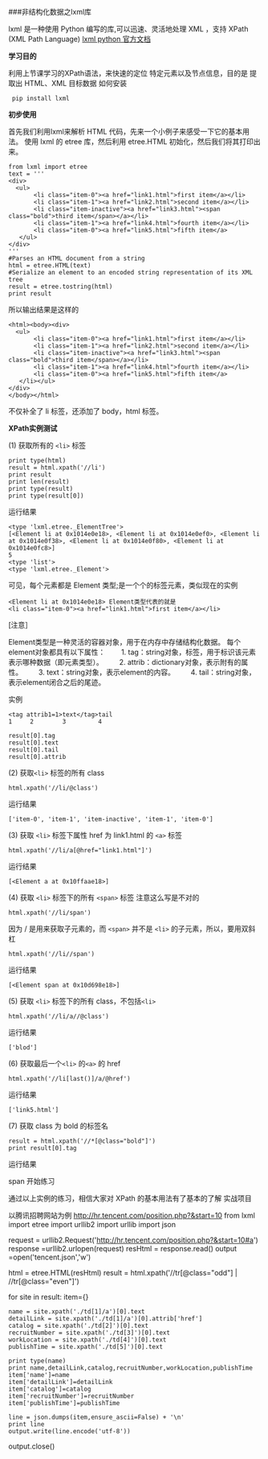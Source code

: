 ###非结构化数据之lxml库

lxml 是一种使用 Python 编写的库,可以迅速、灵活地处理 XML ，支持 XPath (XML Path Language)
[lxml python 官方文档][1]

**学习目的**

利用上节课学习的XPath语法，来快速的定位 特定元素以及节点信息，目的是 提取出 HTML、XML 目标数据
如何安装
```
 pip install lxml

```
**初步使用**

首先我们利用lxml来解析 HTML 代码，先来一个小例子来感受一下它的基本用法。
使用 lxml 的 etree 库，然后利用 etree.HTML 初始化，然后我们将其打印出来。
```
from lxml import etree
text = '''
<div>
  <ul>
       <li class="item-0"><a href="link1.html">first item</a></li>
       <li class="item-1"><a href="link2.html">second item</a></li>
       <li class="item-inactive"><a href="link3.html"><span class="bold">third item</span></a></li>
       <li class="item-1"><a href="link4.html">fourth item</a></li>
       <li class="item-0"><a href="link5.html">fifth item</a>
   </ul>
</div>
'''
#Parses an HTML document from a string
html = etree.HTML(text)   
#Serialize an element to an encoded string representation of its XML tree
result = etree.tostring(html)
print result
```
所以输出结果是这样的
```
<html><body><div>
  <ul>
       <li class="item-0"><a href="link1.html">first item</a></li>
       <li class="item-1"><a href="link2.html">second item</a></li>
       <li class="item-inactive"><a href="link3.html"><span class="bold">third item</span></a></li>
       <li class="item-1"><a href="link4.html">fourth item</a></li>
       <li class="item-0"><a href="link5.html">fifth item</a>
   </li></ul>
</div>
</body></html>
```
不仅补全了 li 标签，还添加了 body，html 标签。

**XPath实例测试**

(1) 获取所有的 `<li>` 标签

```
print type(html)
result = html.xpath('//li')
print result
print len(result)
print type(result)
print type(result[0])
```
运行结果
```
<type 'lxml.etree._ElementTree'>
[<Element li at 0x1014e0e18>, <Element li at 0x1014e0ef0>, <Element li at 0x1014e0f38>, <Element li at 0x1014e0f80>, <Element li at 0x1014e0fc8>]
5
<type 'list'>
<type 'lxml.etree._Element'>
```
可见，每个元素都是 Element 类型;是一个个的标签元素，类似现在的实例
```
<Element li at 0x1014e0e18> Element类型代表的就是
<li class="item-0"><a href="link1.html">first item</a></li>
```
[注意］

Element类型是一种灵活的容器对象，用于在内存中存储结构化数据。
每个element对象都具有以下属性：
　　1. tag：string对象，标签，用于标识该元素表示哪种数据（即元素类型）。
　　2. attrib：dictionary对象，表示附有的属性。
　　3. text：string对象，表示element的内容。
　　4. tail：string对象，表示element闭合之后的尾迹。

实例
```
<tag attrib1=1>text</tag>tail
1     2        3         4
```
```
result[0].tag
result[0].text
result[0].tail
result[0].attrib
```
(2) 获取`<li>` 标签的所有 class
```
html.xpath('//li/@class')
```
运行结果
```
['item-0', 'item-1', 'item-inactive', 'item-1', 'item-0']
```
(3) 获取 `<li>` 标签下属性 href 为 link1.html 的 `<a>` 标签

```
html.xpath('//li/a[@href="link1.html"]')
```
运行结果
```
[<Element a at 0x10ffaae18>]
```
(4) 获取 `<li>` 标签下的所有 `<span>` 标签
注意这么写是不对的
```
html.xpath('//li/span')
```
因为 / 是用来获取子元素的，而 `<span>` 并不是 `<li>` 的子元素，所以，要用双斜杠
```
html.xpath('//li//span')
```
运行结果
```
[<Element span at 0x10d698e18>]
```
(5) 获取 `<li>` 标签下的所有 class，不包括`<li>`

```
html.xpath('//li/a//@class')
```
运行结果
```
['blod']
```
(6) 获取最后一个`<li>` 的`<a>` 的 href
```
html.xpath('//li[last()]/a/@href')
```
运行结果
```
['link5.html']
```
(7) 获取 class 为 bold 的标签名
```
result = html.xpath('//*[@class="bold"]')
print result[0].tag
```
运行结果

span
开始练习

通过以上实例的练习，相信大家对 XPath 的基本用法有了基本的了解
实战项目

以腾讯招聘网站为例
http://hr.tencent.com/position.php?&start=10
from lxml import etree
import urllib2
import urllib
import json

request = urllib2.Request('http://hr.tencent.com/position.php?&start=10#a')
response =urllib2.urlopen(request)
resHtml = response.read()
output =open('tencent.json','w')

html = etree.HTML(resHtml)
result = html.xpath('//tr[@class="odd"] | //tr[@class="even"]')

for site in result:
    item={}

    name = site.xpath('./td[1]/a')[0].text
    detailLink = site.xpath('./td[1]/a')[0].attrib['href']
    catalog = site.xpath('./td[2]')[0].text
    recruitNumber = site.xpath('./td[3]')[0].text
    workLocation = site.xpath('./td[4]')[0].text
    publishTime = site.xpath('./td[5]')[0].text

    print type(name)
    print name,detailLink,catalog,recruitNumber,workLocation,publishTime
    item['name']=name
    item['detailLink']=detailLink
    item['catalog']=catalog
    item['recruitNumber']=recruitNumber
    item['publishTime']=publishTime

    line = json.dumps(item,ensure_ascii=False) + '\n'
    print line
    output.write(line.encode('utf-8'))
output.close()



[1]:http://lxml.de/index.html